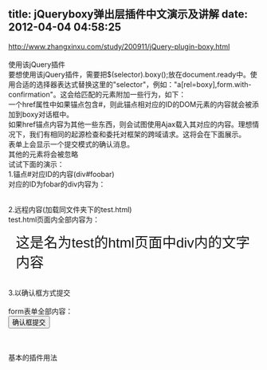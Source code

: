 title: jQueryboxy弹出层插件中文演示及讲解
date: 2012-04-04 04:58:25
---

http://www.zhangxinxu.com/study/200911/jQuery-plugin-boxy.html<br/><br/>使用该jQuery插件<br/>要想使用该jQuery插件，需要把$(selector).boxy();放在document.ready中。使用合适的选择器表达式替换这里的"selector"，例如："a[rel=boxy],form.with-confirmation"。这会给匹配的元素附加一些行为，如下：<br/>一个href属性中如果锚点包含#，则此锚点相对应的ID的DOM元素的内容就会被添加到boxy对话框中。<br/>如果href锚点内容为其他一些东西，则会试图使用Ajax载入其对应的内容。理想情况下，我们有相同的起源检查和委托对框架的跨域请求。这将会在下面展示。<br/>表单上会显示一个提交模式的确认消息。<br/>其他的元素将会被忽略<br/>试试下面的演示：<br/>1.锚点#对应ID的内容(div#foobar)<br/>对应的ID为fobar的div内容为：<br/><div id="foobar" style="padding:15px; display:none; background-color:#cad5eb; font-size:2em; color:#000000; font-weight:bold;">这是一段ID为foobar的div标签内的文字</div><br/>2.远程内容(加载同文件夹下的test.html)<br/>test.html页面内全部内容为：<br/><div style="padding:15px; font:2em bold Verdana, Geneva, sans-serif">这是名为test的html页面中div内的文字内容</div><br/>3.以确认框方式提交<br/><br/>form表单全部内容：<br/><form method="post" action="" id="form" class="boxy"><input type="submit" name="测试" value="确认框提交" /></form><br/> <br/>基本的插件用法<br/><script type="text/javascript"><br/>	$(function(){<br/>		$(".boxy").boxy();<br/>	});<br/></script><br/>请注意，boxy对话框自动计算出您的内容区域内本身的大小和位置，没有必要明确规定了包装集的尺寸。<br/>此插件方法理解单一选项，其他任何选项被传递给了boxy的构造函数（参见下面的构造函数选项），或是用于Ajax操作，Boxy.load 。<br/>选项描述默认 message显示在对话框上的文字信息请确认：<br/>此外，每个匹配锚title属性将被用来作为其相应的对话框的标题。<br/>手动创建实例<br/>用手动模式使用boxy是很容易的——只需要创建一个boxy的新实例，传递一些内部的内容和任何附加的散列对象。在默认情况下，对话框会立即显示出来，在视角的中心，可拖拽。所有的这些设置都可以通过给构造函数传递附加的对象来进行覆盖——更多详情请参见下面的构造函数选项<br/>传递给构造函数的内容可以是任何有效的参数，jQuery的$()函数- DOM元素，是HTML片断或其他jQuery对象。无论提供的是什么，其display属性均被设置为block，并插入名为boxy-content的class在对话框中。<br/>下面为一些代表性的示例：<br/>创建一个新的对话框，new Boxy("<p>内容……</p>", {title: "对话框"});。<br/>创建一个新对话框，无法拖拽。new Boxy("<p>内容……</p>", {title: "对话框", draggable: false});。<br/>创建一个新的对话框，没有默认的关闭按钮。new Boxy("<p>内容……</p>", {title: "对话框", closeable:false});。<br/>新建对话框，使用absolute绝对定位（跟随滚动条）new Boxy("<p>内容……</p>", {title: "对话框, fixed:false"});。<br/>新建对话框，模态的new Boxy("<p>内容……</p>", {title: "对话框, modal:true"});。<br/>新建对话框，自定义行为new Boxy("<p>内容……</p>", {behaviours: function(r) { $(r).hover(function() { $(this).css("background-color", "red"); }, function() { $(this).css("background-color", "white"); }); }});。<br/>修改现有的对话（先打开一个对话框，然后再单击下面的链接事件）<br/>让最新的对话框放大的动画 - someDialog.tween(400, 400);<br/>让最新的对话框减小的动画 - someDialog.tween(100, 100);<br/>获取最新的对话框的标题 - someDialog.getTitle();。<br/>更改最新的对话框的标题 - someDialog.setTitle("新标题");<br/>请注意，标题栏（也就是关闭按钮和拖动器）只有在标题指定的情况下会出现，在未来，这种行为可能会发生变化，使标题栏始终存在，除非特别禁用。<br/>一旦您创建了一个实例，您可以将通过提供的API分配给一个变量，随后移动，改变大小，显示和隐藏 - 记录如下。<br/>提问<br/>使用Boxy.ask()，Boxy.alert()和Boxy.confirm()这些帮手可能提示用户从一些选项中进行选择以及完成可选的回调函数。点击下面含有演示的链接，参考API文档获取更多信息。<br/>提问 - Boxy.ask() - 用户定义的选项，选择项传递给回调函数<br/>弹出 - Boxy.alert() - 回调函数总是不被调用<br/>确认 - Boxy.confirm() - 仅当用户选择了“确认”时回调函数会被调用<br/><script type='text/javascript'><br/>$(function() {<br/>  $("#ask").click(function() {<br/>    Boxy.ask("你感觉怎么样?", ["好极了", "还好", "不太好"], function(val) {<br/>      alert("你选择的是: " + val);       <br/>    }, {title: "这是一个问题……"});<br/>    return false;<br/>  });<br/>  $("#alert").click(function() {<br/>    Boxy.alert("文件未找到", null, {title: "提示信息"});<br/>    return false;<br/>  });<br/>  $("#confirm").click(function() {<br/>    Boxy.confirm("请确认:", function() { alert("已经确认!"); }, {title: "提示信息"});<br/>    return false;<br/>  });<br/>});<br/></script><br/>API(应用编程接口)<br/>Boxy.load(url, options)<br/>以一个URL加载内容并以Boxy对话框的形式展现。支持以下的一些选项参数：<br/>类型 - HTTP方法，默认为GET<br/>缓存 - 如果是true，缓存内容连续通话。相当于缓存选项传递到jQuery的Ajax方法。默认：false。<br/>过滤 - jQuery的表达式，用于过滤远程内容。<br/>（任何其他指定的选项将被传递到boxy的构造函数中）<br/>Boxy.get(element)<br/>返回包含元素的实例，例如：<a href="#" onclick="Boxy.get(this).hide();">关闭对话框</a><br/>Boxy.ask(question, answers, callback, options)<br/>显示模式，即非可关闭对话框，允许用户选择选项。问题是要显示给用户的信息。答案是一个数组或一切可能的回答的数列。回调函数将收到选定的回答，这是否是需要的值或相应的密钥要根据一个数组或答案数列是否已经提供了。options是一种额外的可选设置选项传递给对话框的构造函数。<br/>Boxy.alert(message, callback, options)<br/>显示模式，非可关闭对话框显示消息给用户。<br/>注意：此方法并不是为了取代浏览器本地window.alert()函数提供，因为它没有能力阻止程序执行，在对话框是可见的时候。<br/>Boxy.confirm(message, callback, options)<br/>显示模式，非可关闭对话框显示的含有确定和取消按钮的消息。回调只会在用户选择了“确定”时被调用。<br/>注意：此方法并不是为了取代浏览器提供的本地window.confirm()函数，因为它没有能力在对话框可见时阻止程序执行的。<br/>Boxy.linkedTo(ele)<br/>返回已通过执行器构造函数选项连接DOM元素的boxy实例。<br/>Boxy.isModalVisible()<br/>返回true如果任何模式对话框是当前可见的，否则返回false。<br/>new Boxy(element, options)<br/>构造函数；创建一个新的boxy对话框。element是对话框的内容；任何有效的参数，jQuery的$()函数在这里也是有效的。options是一个配置选项的散列，见下面详细的资料。<br/>estimateSize()<br/>当对话框不可见的时候估计其大小。如果当前对话框可见，不要使用此方法，使用getSize()代替。<br/>getSize()<br/>以数组的形式[width, height]返回对话框的大小。<br/>getContentSize()<br/>返回对话框内容区域的大小。默认情况下，指在对话框框架里的一切，不包括标题栏。<br/>getPosition()<br/>以[x,y]数组形式返回最顶层对话框的左上角坐标。<br/>getCenter()<br/>以[x,y]数组形式返回最顶层对话框的中心点的坐标。<br/>getInner()<br/>返回一个jQuery对象包装对话框的内部区域-框架内包括标题栏一切。<br/>getContent()<br/>返回一个jQuery对象包装对话框的内容区域-框架内的一切，不包括标题栏。<br/>setContent(newContent)<br/>设置对话框中的内容，任何对$()有效的参数也对设置的新内容有效。可链接。<br/>moveTo(x,y)<br/>移动对话框到左上角为(x,y)的位置，可链接。<br/>centerAt(x,y)<br/>把对话框移动到中心坐标为(x,y)的位置上。<br/>center(axis)<br/>移动对话框，使其在视野的中央。可选参数axis可以是"x","y"中的任意一个中心轴。可链接。<br/>resize(w,h,after)<br/>重新调整对话框的高宽到[w,h]，完成后执行回调函数，回调函数将接受Boxy实例作为参数。可链接。<br/>tween(w,h,after)<br/>动画补间对话框高宽到[w,h]，完成后执行回调函数，回调函数将接受Boxy实例作为参数。可链接。<br/>isVisible()<br/>如果当前对话框可见，则返回true，否则返回false。<br/>show()<br/>显示对话框，可链接。<br/>hide(after)<br/>隐藏对话框，after为可选回调函数，完成后执行。可链接。<br/>toggle()<br/>触发对话框的显隐属性。可链接。<br/>hideAndUnload(after)<br/>在隐藏后立即执行卸载。在卸载之前执行after回调函数。可链接。<br/>unload()<br/>从DOM中删除对话框，切断其与执行机构的联系，如果有的话。一旦出现一个对话框已被卸载它的任何进一步行动都是未定义的。<br/>toTop()<br/>将当前对话框移动到其他所有对话框的上部。可链接。<br/>getTitle()<br/>以HTML的形式返回对话框的标题。<br/>setTitle(t)<br/>设置对话框的标题为t，可链接。<br/>完整的构造函数选项列表<br/>选项描述默认 title显示在自动生成标题栏上的标题null closeable是否一个关闭对话框的驱动器要添加到自动生成标题栏上。如果标题没有指定是没有影响的。 true closeText在可用情况下标题栏关闭链接的文字"[关闭]" draggable是否对话框可以通过标题栏进行拖拽。标题未指定没有影响。true clone内部区域的元素以及事件处理程序应不应该在被替换之前进行复制。false actuatorDOM元素（不包括jQuery对象），引发此对话框。两者之间的联系将被建立，此联系允许对话框的参照稍后在通过执行Boxy.linkedTo(element)获取的元素中进行检索。当对话框被卸载，此联系也会被自动切断。null center对话框是否屏幕中心显示true fixed是否使用固定定位(fixed)而不是绝对定位(absolute)，固定定位的对话框不受浏览器滚动条影响。IE6不支持固定定位，其永远表现为绝对定位。true show对话框是否需要立即显示，如果是false，则需要你手动调用dialog.show()以显示对话框。true modal对话框是否设置为模态。模态时，浏览器背景“黑黑的”，阻止页面的其他元素接受事件。false x对话框的x(left)坐标50 y对话框的y(top)坐标50 unloadOnHide如果是true，则在此对话框隐藏后会被卸载（如从DOM中删除）false clickToFront如果是true，则单击对话框的任意位置（只是相对于标题栏），会导致其跑到顶部。false behaviours函数用来申请对话框内容的自定义行为。每次调用setContent()，且在Boxy对象中的上下文中执行，将接受一个包含内容区域的jQuery对象作为参数。function(r){} afterDrop当对话框放下的时候在Boxy对象的上下文执行回调函数。function(){} afterShow当对话框显示的时候在Boxy对象的上下文执行回调函数。能够用来使表单的文本框获取焦点。function(){} afterHide当对话框隐藏的时候在Boxy对象的上下文执行回调函数。fuuction(){} beforeUnload在对话框卸载前在Boxy对象的上下文执行回调函数。function(){}<br/>CSS选择器<br/>可以通过css完全定制对话框的外观，这里的是您可能感兴趣的选择器列表。<br/>.boxy-wrapper .title-bar<br/>div包装的自动生成的标题栏<br/>.boxy-wrapper .title-bar h2<br/>标题栏的内容<br/>.boxy-wrapper .title-bar.dragging<br/>拖拽时候的标题栏<br/>.boxy-wrapper .title-bar .close<br/>默认的关闭对话框的执行器<br/>.boxy-inner<br/>内部区域，包括标题栏<br/>.boxy-content<br/>内部区域，不包括标题栏。这个class类将被自动添加到传递给Boxy的构造函数的任何元素。<br/>.boxy-wrapper .question<br/>通过Boxy.ask()创建的，包含问题文字<br/>.boxy-wrapper .answers<br/>通过Boxy.ask()创建的，包含应答的按钮<br/>.close<br/>这一class类的任何内容的单击事件将关联到关闭对话框上。<br/>结语<br/>全文由我（张鑫旭）翻译整理自http://onehackoranother.com/projects/jquery/boxy/，时间仓促，难免在翻译或编辑时出现错误或不到位之处，欢迎指正。您可以通过邮箱iamzhangxinxu#qq.com联系我。<br/>此插件js部分以及css部分自己略微修改，一些英文中文化，添加一些class便于样式控制等。这里的源文件为我修改后的版本。最后插上一点点谷歌的广告，嘿嘿o(∩_∩)o。